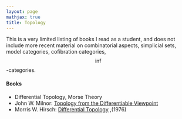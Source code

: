 ```yaml
---
layout: page
mathjax: true
title: Topology
---
```


This is a very limited listing of books I read as a student, and does not include more recent material on combinatorial aspects, simplicial sets, model categories, cofibration categories, $$\inf$$-categories.

#### Books
* Differential Topology, Morse Theory
 * John W. Milnor: [Topology from the Differentiable Viewpoint](https://www.amazon.com/Topology-Differentiable-Viewpoint-Willard-Milnor/dp/0691048339)
 * Morris W. Hirsch: [Differential Topology](https://www.amazon.com/Differential-Topology-Graduate-Texts-Mathematics/dp/0387901485) ,(1976)

